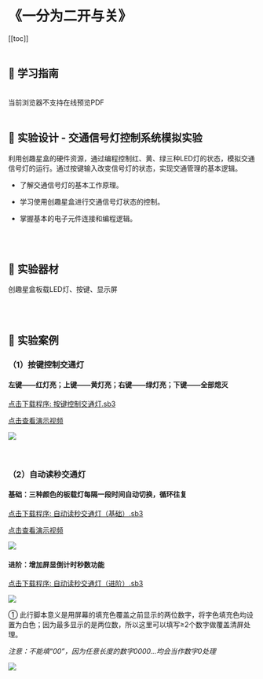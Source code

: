 # 《一分为二开与关》

[[toc]]
<br><br>

## 📒 学习指南

<br>
<object data="/tutorial/starbox_yj/pdf/第2课一分为二开与关.pdf" type="application/pdf" width=1200 height=800 name="一分为二开与关">
当前浏览器不支持在线预览PDF
</object>

<br>
<br>

## 📐 实验设计 - 交通信号灯控制系统模拟实验

利用创趣星盒的硬件资源，通过编程控制红、黄、绿三种LED灯的状态，模拟交通信号灯的运行。通过按键输入改变信号灯的状态，实现交通管理的基本逻辑。

- 了解交通信号灯的基本工作原理。

- 学习使用创趣星盒进行交通信号灯状态的控制。

- 掌握基本的电子元件连接和编程逻辑。

<br><br>

## 🧰 实验器材

创趣星盒板载LED灯、按键、显示屏

<br><br>

## 🌰 实验案例

### （1）按键控制交通灯

#### 左键——红灯亮；上键——黄灯亮；右键——绿灯亮；下键——全部熄灭

<a href="/tutorial/starbox_yj/sb3/01/按键控制交通灯.sb3">点击下载程序: 按键控制交通灯.sb3</a>

<a href="https://www.cfunworld.com" target="_blank">点击查看演示视频</a>

<img src="/images/01/按键控制交通灯.png">

<br>
<br>
<br>

### （2）自动读秒交通灯

#### 基础：三种颜色的板载灯每隔一段时间自动切换，循环往复

<a href="/tutorial/starbox_yj/sb3/01/自动读秒交通灯（基础）.sb3">点击下载程序: 自动读秒交通灯（基础）.sb3</a>

<a href="https://www.cfunworld.com" target="_blank">点击查看演示视频</a>

<img src="/images/01/自动读秒交通灯（基础）.png">

#### 进阶：增加屏显倒计时秒数功能

<a href="/tutorial/starbox_yj/sb3/01/自动读秒交通灯（进阶）.sb3">点击下载程序: 自动读秒交通灯（进阶）.sb3</a>

<img src="/images/01/自动读秒交通灯（进阶）1.png">

<br>

① 此行脚本意义是用屏幕的填充色覆盖之前显示的两位数字，将字色填充色均设置为白色；因为最多显示的是两位数，所以这里可以填写≥2个数字做覆盖清屏处理。

*注意：不能填“00”，因为任意长度的数字0000...均会当作数字0处理*

<img src="/images/01/自动读秒交通灯（进阶）2.png">





